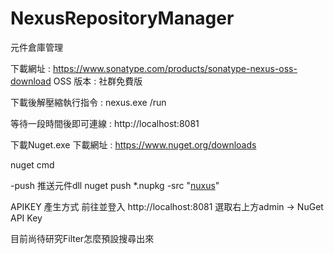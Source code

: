 # NexusRepositoryManager
元件倉庫管理

下載網址 :
https://www.sonatype.com/products/sonatype-nexus-oss-download
OSS 版本 : 社群免費版

下載後解壓縮執行指令 : nexus.exe /run

等待一段時間後即可連線 : http://localhost:8081

下載Nuget.exe 
下載網址 : https://www.nuget.org/downloads

nuget cmd

-push 推送元件dll
nuget push *.nupkg <APIkey> -src "[nuxus](http://localhost:8081/repository/nuget-hosted)"

APIKEY 產生方式
前往並登入
http://localhost:8081 選取右上方admin -> NuGet API Key

目前尚待研究Filter怎麼預設搜尋出來
